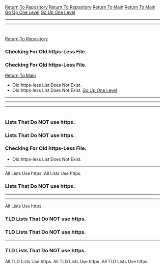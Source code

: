 [Return To Repository](https://github.com/DigitalWarrior/piholeparser/)
[Return To Repository](https://github.com/DigitalWarrior/piholeparser/)
[Return To Main](https://github.com/DigitalWarrior/piholeparser/blob/master/RecentRunLogs/Mainlog.md)
[Return To Main](https://github.com/DigitalWarrior/piholeparser/blob/master/RecentRunLogs/Mainlog.md)
[Go Up One Level](https://github.com/DigitalWarrior/piholeparser/blob/master/RecentRunLogs/TopLevelScripts/10-Running-Initial-Tasks.md)
[Go Up One Level](https://github.com/DigitalWarrior/piholeparser/blob/master/RecentRunLogs/TopLevelScripts/10-Running-Initial-Tasks.md)
____________________________________
____________________________________
# 
# 
[Return To Repository](https://github.com/DigitalWarrior/piholeparser/)
### Checking For Old https-Less File.
### Checking For Old https-Less File.
[Return To Main](https://github.com/DigitalWarrior/piholeparser/blob/master/RecentRunLogs/Mainlog.md)
* Old https-less List Does Not Exist.
* Old https-less List Does Not Exist.
[Go Up One Level](https://github.com/DigitalWarrior/piholeparser/blob/master/RecentRunLogs/TopLevelScripts/10-Running-Initial-Tasks.md)


____________________________________
___________________________________________________________________
___________________________________________________________________
# 
### Lists That Do NOT use https.
### Lists That Do NOT use https.
### Checking For Old https-Less File.
* Old https-less List Does Not Exist.

___________________________________________________________________
All Lists Use https.
All Lists Use https.
### Lists That Do NOT use https.


___________________________________________________________________
___________________________________________________________________
All Lists Use https.
### TLD Lists That Do NOT use https.
### TLD Lists That Do NOT use https.

___________________________________________________________________
### TLD Lists That Do NOT use https.
All TLD Lists Use https.
All TLD Lists Use https.
All TLD Lists Use https.
